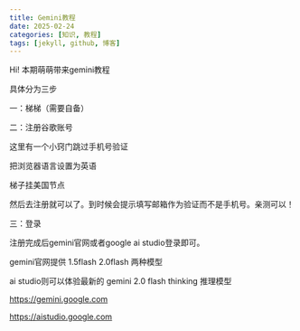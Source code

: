 ```yaml
---
title: Gemini教程
date: 2025-02-24
categories: [知识, 教程]
tags: [jekyll, github, 博客]
---
```


Hi! 本期萌萌带来gemini教程

具体分为三步

一：梯梯（需要自备）

二：注册谷歌账号

这里有一个小窍门跳过手机号验证

把浏览器语言设置为英语

梯子挂美国节点

然后去注册就可以了。到时候会提示填写邮箱作为验证而不是手机号。亲测可以！

三：登录 

注册完成后gemini官网或者google ai studio登录即可。

gemini官网提供 1.5flash 2.0flash 两种模型

ai studio则可以体验最新的 gemini 2.0 flash thinking 推理模型

https://gemini.google.com

https://aistudio.google.com


